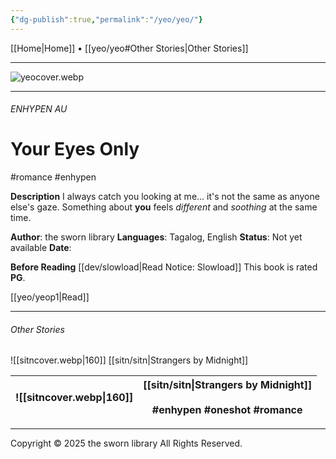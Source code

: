 ```yaml
---
{"dg-publish":true,"permalink":"/yeo/yeo/"}
---
```


[[Home\|Home]] • [[yeo/yeo#Other Stories\|Other Stories]]

***

![yeocover.webp](/img/user/yeo/yeostorage/yeocover.webp)

***
###### ENHYPEN AU
# Your Eyes Only
#romance #enhypen 

**Description**
I always catch you looking at me... it's not the same as anyone else's gaze. Something about **you** feels *different* and *soothing* at the same time.

**Author**: the sworn library
**Languages**: Tagalog, English
**Status**: Not yet available
**Date**:

**Before Reading**
[[dev/slowload\|Read Notice: Slowload]]
This book is rated **PG**.

[[yeo/yeop1\|Read]]

***

###### Other Stories

![[sitncover.webp\|160]] 
[[sitn/sitn\|Strangers by Midnight]]

| ![[sitncover.webp\|160]] | [[sitn/sitn\|Strangers by Midnight]] <br> <br> #enhypen #oneshot #romance |
| :----------------------: | -------------------------------------------------------------------- |

***

Copyright © 2025 the sworn library
All Rights Reserved.